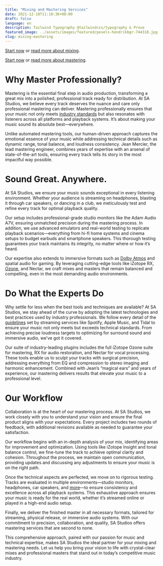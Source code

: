 ```yaml
---
title: "Mixing and Mastering Services"
date: 2021-12-18T11:10:36+08:00
draft: false
language: en
description: Tailwind Typography @tailwindcss/typography & Prose
featured_image: ../assets/images/featured/pexels-hendrikbgr-744318.jpg
slug: mixing-mastering
---
```


[Start now](https://reversepolarity.be/contact/) or
[read more about mixing](https://reversepolarity.be/#).

[Start now](https://reversepolarity.be/contact/) or
[read more about mastering](https://reversepolarity.be/#).

# Why Master Professionally?

Mastering is the essential final step in audio production, transforming a great
mix into a polished, professional track ready for distribution. At SA Studios,
we believe every track deserves the nuance and care only professional mastering
can deliver. Mastering professionally ensures that your music not only meets
[industry standards](https://mojosarmy.medium.com/recording-and-mixing-levels-demystified-151ec65705fa)
but also resonates with listeners across all platforms and
playback systems. It’s about making your music sound its absolute
best—everywhere.

Unlike automated mastering tools, our human-driven approach captures the
emotional essence of your music while addressing technical details such as
dynamic range, tonal balance, and loudness consistency. Jean Mercier,
the lead mastering engineer, combines years of expertise with an arsenal of
state-of-the-art tools, ensuring every track tells its story in the most
impactful way possible.

# Sound Great. Anywhere.

At SA Studios, we ensure your music sounds exceptional in every listening
environment. Whether your audience is streaming on headphones, blasting it
through car speakers, or dancing in a club, we meticulously test and refine
every track for optimal playback quality.

Our setup includes professional-grade studio monitors like the Adam Audio A7V,
ensuring unmatched precision during the mastering process. In addition, we use
advanced emulators and real-world testing to replicate playback
scenarios—everything from hi-fi home systems and cinema setups to budget
earbuds and smartphone speakers. This thorough testing guarantees your track
maintains its integrity, no matter where or how it’s heard.

Our expertise also extends to immersive formats such as
[Dolby Atmos](https://professionalsupport.dolby.com/s/article/Dolby-Atmos-Understanding-the-Concept?language=en_US)
and spatial audio for gaming. By leveraging cutting-edge tools like iZotope RX,
[Ozone](https://www.izotope.com/en/learn/how-to-master-a-song-from-start-to-finish.html), and
Nectar, we craft mixes and masters that remain balanced and compelling, even in
the most demanding audio environments.

# Do What the Experts Do

Why settle for less when the best tools and techniques are available? At SA
Studios, we stay ahead of the curve by adopting the latest technologies and
best practices used by industry professionals. We follow every detail of the
[guidelines](https://support.spotify.com/uk/artists/article/loudness-normalization/)
set by streaming services like Spotify, Apple Music, and Tidal to
ensure your music not only meets but exceeds technical standards. From
achieving precise loudness targets to optimizing for surround sound and
immersive audio, we’ve got it covered.

Our suite of industry-leading plugins includes the full iZotope Ozone suite for
mastering, RX for audio restoration, and Nectar for vocal processing. These
tools enable us to sculpt your tracks with surgical precision, addressing
everything from EQ and compression to stereo imaging and harmonic enhancement.
Combined with Jean’s “magical ears” and years of experience, our mastering
delivers results that elevate your music to a professional level.

# Our Workflow

Collaboration is at the heart of our mastering process. At SA Studios, we work
closely with you to understand your vision and ensure the final product aligns
with your expectations. Every project includes two rounds of feedback, with
additional revisions available as needed to guarantee your satisfaction.

Our workflow begins with an in-depth analysis of your mix, identifying areas
for improvement and optimization. Using tools like iZotope Insight and tonal
balance control, we fine-tune the track to achieve optimal clarity and
cohesion. Throughout the process, we maintain open communication, providing
updates and discussing any adjustments to ensure your music is on the right
path.

Once the technical aspects are perfected, we move on to rigorous testing.
Tracks are evaluated in multiple environments—studio monitors, headphones, car
speakers, and [more](https://lese.io/plugin/eigen/)—to ensure consistency and excellence across all playback
systems. This exhaustive approach ensures your music is ready for the real
world, whether it’s streamed online or played in a high-end audio setup.

Finally, we deliver the finished master in all necessary formats, tailored for
streaming, physical release, or immersive audio systems. With our commitment to
precision, collaboration, and quality, SA Studios offers mastering services
that are second to none.

This comprehensive approach, paired with our passion for music and technical
expertise, makes SA Studios the ideal partner for your mixing and mastering
needs. Let us help you bring your vision to life with crystal-clear mixes and
professional masters that stand out in today’s competitive music industry.

